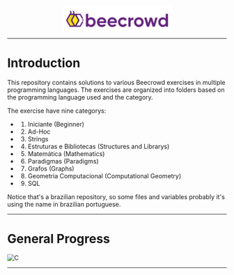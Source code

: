 <p align="center">
    <img src='./imgs/beecrowd_banner.png' align='center' width="50%" height="50%">
</p>

---

# Introduction

This repository contains solutions to various Beecrowd exercises in multiple programming languages. The exercises are organized into folders based on the programming language used and the category.

The exercise have nine categorys:
- 1. Iniciante (Beginner)
- 2. Ad-Hoc
- 3. Strings
- 4. Estruturas e Bibliotecas (Structures and Librarys)
- 5. Matemática (Mathematics)
- 6. Paradigmas (Paradigms)
- 7. Grafos (Graphs)
- 8. Geometria Computacional (Computational Geometry)
- 9. SQL

Notice that's a brazilian repository, so some files and variables probably it's using the name in brazilian portuguese. 

---

# General Progress

![C](https://img.shields.io/badge/40%25-00599C?style=for-the-badge&logo=c&logoColor=white)

<!--
    The template to generate this code is:
    f"![{folder.name}](https://img.shields.io/badge/{percet.total * 100}%25-00599C?style=for-the-badge&logo={folder.name}&logoColor=white)"
 -->

---
